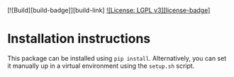 [![Build][build-badge]][build-link]
[![License: LGPL v3][license-badge]](LICENSE)

# Installation instructions
This package can be installed using `pip install`.
Alternatively, you can set it manually up in a virtual environment using the `setup.sh` script.
